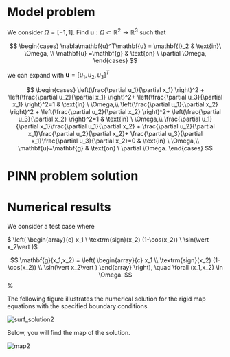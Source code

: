 # Model problem

We consider $\Omega=[-1,1]$. Find $\mathbf{u} : \Omega \subset \mathbb{R}^2  \rightarrow \mathbb{R}^3$ such that 

$$
\begin{cases}
\nabla\mathbf{u}^T\mathbf{u} = \mathbf{I}_2 & \text{in}\ \Omega, \\
\mathbf{u} =\mathbf{g} & \text{on} \ \partial \Omega,
\end{cases}
$$ 

we can expand with $\mathbf{u} = [u_1, u_2,u_3]^T$

$$
\begin{cases}
\left(\frac{\partial u_1}{\partial x_1} \right)^2 + \left(\frac{\partial u_2}{\partial x_1} \right)^2+  \left(\frac{\partial u_3}{\partial x_1} \right)^2=1
& \text{in} \ \Omega,\\
\left(\frac{\partial u_1}{\partial x_2} \right)^2 + \left(\frac{\partial u_2}{\partial x_2} \right)^2+  \left(\frac{\partial u_3}{\partial x_2} \right)^2=1 
& \text{in} \ \Omega,\\
\frac{\partial u_1}{\partial x_1}\frac{\partial u_1}{\partial x_2}  + \frac{\partial u_2}{\partial x_1}\frac{\partial u_2}{\partial x_2}+ \frac{\partial u_3}{\partial x_1}\frac{\partial u_3}{\partial x_2}=0
& \text{in} \ \Omega,\\
\mathbf{u}=\mathbf{g} & \text{on} \ \partial \Omega.
\end{cases}
$$

# PINN problem solution





# Numerical results

We consider a test case where

$ \left( \begin{array}{c} x_1 \\   \textrm{sign}(x_2) (1-\cos(x_2))   \\ \sin(\vert x_2\vert )$

$$
\mathbf{g}(x_1,x_2) = \left( \begin{array}{c} x_1 \\   \textrm{sign}(x_2) (1-\cos(x_2))   \\ \sin(\vert x_2\vert )     \end{array} \right), 
\quad \forall (x_1,x_2) \in \Omega.
$$ 
%

The following figure illustrates the numerical solution for the rigid map equations with the specified boundary conditions.

![surf_solution2](https://user-images.githubusercontent.com/49443913/209683046-72002bf0-68f5-45ae-be4e-290270498fb0.png)

Below, you will find the map of the solution.

![map2](https://user-images.githubusercontent.com/49443913/209685060-722fb60e-46d5-47f5-94cc-b2f5ea79f737.png)




